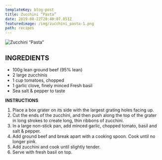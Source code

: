 ```yaml
---
templateKey: blog-post
title: Zucchini “Pasta”
date: 2019-08-22T20:40:07.851Z
featuredimage: /img/zucchini_pasta-1.png
path: recipes
---
```

![Zucchini “Pasta”](/img/zucchini_pasta-1.png)

## INGREDIENTS

* 100g lean ground beef (95% lean)
* 2 large zucchinis
* 1 cup tomatoes, chopped
* 1 garlic clove, finely minced Fresh basil
* Sea salt & pepper to taste

**INSTRUCTIONS**  

1. Place a box grater on its side with the largest grating holes facing up.
2. Cut the ends of the zucchini, and then push along the top of the grater in long strokes to create long, thin ribbons of zucchini.
3. In a large non-stick pan, add minced garlic, chopped tomato, basil and salt & pepper.
4. Add ground beef and break apart with a cooking spoon. Cook until no longer pink.
5. Add zucchini and cook until slightly tender.
6. Serve with fresh basil on top.
